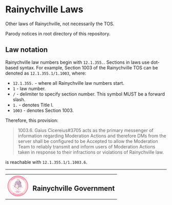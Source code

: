 # Rainychville Laws

Other laws of Rainychville, not necessarily the TOS.

Parody notices in root directory of this repository.

## Law notation
Rainychville law numbers begin with `12.1.355.`. Sections
in laws use dot-based syntax. For example, Section 1003
of the Rainychville TOS can be denoted as `12.1.355.1/1.1003`,
where:

- `12.1.355.` - where all Rainychville law numbers start.
- `1` - law number.
- `/` - delimiter to specify section number. This symbol MUST
be a forward slash.
- `1.` - denotes Title I.
- `1003` - denotes Section 1003.

Therefore, this provision:

> 1003.6. Gaius Cicereius#3705 acts as the primary messenger of
> information regarding Moderation Actions and therefore DMs from
> the server shall be configured to be Accepted to allow the
> Moderation Team to reliably transmit and inform users of Moderation
> Actions taken in response to their infractions or violations of
> Rainychville law.

is reachable with `12.1.355.1/1.1003.6`.



***

|||
|---|---|
|![](/img/rvgovtseal2.webp)| <h2>Rainychville Government</h2> |

